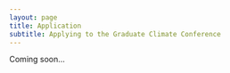 ```yaml
---
layout: page
title: Application
subtitle: Applying to the Graduate Climate Conference
---
```


Coming soon...